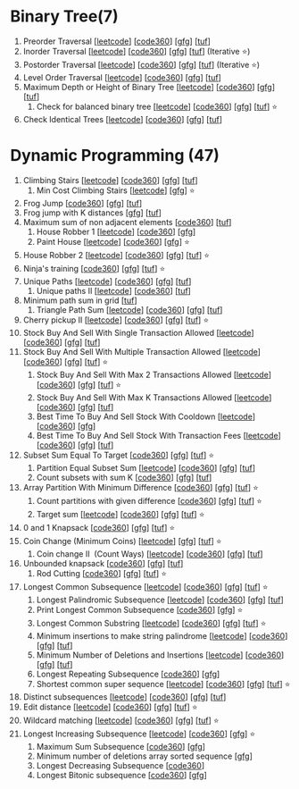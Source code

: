 # Binary Tree(7)

1. Preorder Traversal [[leetcode](https://leetcode.com/problems/binary-tree-preorder-traversal/description/)] [[code360](https://www.naukri.com/code360/problems/preorder-traversal_2035934)] [[gfg](https://www.geeksforgeeks.org/problems/postorder-traversal/1)] [[tuf](https://takeuforward.org/plus/dsa/binary-trees/theory-and-traversals/preorder-traversal)]
2. Inorder Traversal [[leetcode](https://leetcode.com/problems/binary-tree-inorder-traversal/description/)] [[code360](https://www.naukri.com/code360/problems/inorder-traversal_3839605)] [[gfg](https://www.geeksforgeeks.org/problems/inorder-traversal/1)] [[tuf](https://takeuforward.org/plus/dsa/binary-trees/theory-and-traversals/inorder-traversal)] (Iterative ⭐️)
3. Postorder Traversal [[leetcode](https://leetcode.com/problems/binary-tree-postorder-traversal/description/)] [[code360](https://www.naukri.com/code360/problems/postorder-traversal_3839614)] [[gfg](https://www.geeksforgeeks.org/problems/postorder-traversal/1)] [[tuf](https://takeuforward.org/plus/dsa/binary-trees/theory-and-traversals/postorder-traversal)] (Iterative ⭐️)
4. Level Order Traversal [[leetcode](https://leetcode.com/problems/binary-tree-level-order-traversal/description/)] [[code360](https://www.naukri.com/code360/problems/level-order-traversal_796002)] [[gfg](https://www.geeksforgeeks.org/problems/level-order-traversal/1)] [[tuf](https://takeuforward.org/plus/dsa/binary-trees/theory-and-traversals/level-order-traversal)]
5. Maximum Depth or Height of Binary Tree [[leetcode](https://leetcode.com/problems/maximum-depth-of-binary-tree/description/)] [[code360](https://www.naukri.com/code360/problems/maximum-depth-of-a-binary-tree_1090542)] [[gfg](https://www.geeksforgeeks.org/problems/height-of-binary-tree/1)] [[tuf](https://takeuforward.org/plus/dsa/binary-trees/medium-problems/maximum-depth-in-bt)]
    1. Check for balanced binary tree [[leetcode](https://leetcode.com/problems/balanced-binary-tree/description/)] [[code360](https://www.naukri.com/code360/problems/is-height-balanced-binary-tree_975497)] [[gfg](https://www.geeksforgeeks.org/problems/check-for-balanced-tree/1)] [[tuf](https://takeuforward.org/plus/dsa/binary-trees/medium-problems/check-for-balanced-binary-tree)] ⭐️
6. Check Identical Trees [[leetcode](https://leetcode.com/problems/same-tree/description/)] [[code360](https://www.naukri.com/code360/problems/identical-trees_799364)] [[gfg](https://www.geeksforgeeks.org/problems/determine-if-two-trees-are-identical/1)] [[tuf](https://takeuforward.org/plus/dsa/binary-trees/medium-problems/check-if-two-trees-are-identical-or-not)]

# Dynamic Programming (47)

1. Climbing Stairs [[leetcode](https://leetcode.com/problems/climbing-stairs/description/)] [[code360](https://www.naukri.com/code360/problems/count-ways-to-reach-nth-stairs_798650)] [[gfg](https://www.geeksforgeeks.org/problems/count-ways-to-reach-the-nth-stair-1587115620/1)] [[tuf](https://takeuforward.org/plus/data-structures-and-algorithm/dynamic-programming/1d-dp/climbing-stairs)]
    1. Min Cost Climbing Stairs [[leetcode](https://leetcode.com/problems/min-cost-climbing-stairs/description/)] [[gfg](https://www.geeksforgeeks.org/problems/min-cost-climbing-stairs/1)] ⭐️
2. Frog Jump [[code360](https://www.naukri.com/code360/problems/frog-jump_3621012)] [[gfg](https://www.geeksforgeeks.org/problems/geek-jump/1)] [[tuf](https://takeuforward.org/plus/data-structures-and-algorithm/dynamic-programming/1d-dp/frog-jump)]
3. Frog jump with K distances [[gfg](https://www.geeksforgeeks.org/problems/minimal-cost/1)] [[tuf](https://takeuforward.org/plus/data-structures-and-algorithm/dynamic-programming/1d-dp/frog-jump-with-k-distances)]
4. Maximum sum of non adjacent elements [[code360](https://www.naukri.com/code360/problems/maximum-sum-of-non-adjacent-elements_843261)] [[tuf](https://takeuforward.org/plus/data-structures-and-algorithm/dynamic-programming/1d-dp/maximum-sum-of-non-adjacent-elements)]
    1. House Robber 1 [[leetcode](https://leetcode.com/problems/house-robber/description/)] [[code360](https://www.naukri.com/code360/problems/loot-houses_630510)] [[gfg](https://www.geeksforgeeks.org/problems/maximum-money2855/0)]
    2. Paint House [[leetcode](https://leetcode.com/problems/paint-house/description/)] [[code360](https://www.naukri.com/code360/problems/paint-house_1460385)] [[gfg](https://www.geeksforgeeks.org/problems/distinct-coloring--170645/1)] ⭐️
5. House Robber 2 [[leetcode](https://leetcode.com/problems/house-robber-ii/description/)] [[code360](https://www.naukri.com/code360/problems/house-robber_839733)] [[gfg](https://www.geeksforgeeks.org/problems/house-robber-ii/1)] [[tuf](https://takeuforward.org/plus/data-structures-and-algorithm/dynamic-programming/1d-dp/house-robber)] ⭐️
6. Ninja's training [[code360](https://www.naukri.com/code360/problems/ninja-s-training_3621003)] [[gfg](https://www.geeksforgeeks.org/problems/geeks-training/0)] [[tuf](https://takeuforward.org/plus/data-structures-and-algorithm/dynamic-programming/2d-dp/ninja's-training)] ⭐️
7. Unique Paths [[leetcode](https://leetcode.com/problems/unique-paths/description/)] [[code360](https://www.naukri.com/code360/problems/total-unique-paths_1081470)] [[gfg](https://www.geeksforgeeks.org/problems/number-of-paths0926/1)] [[tuf](https://takeuforward.org/plus/data-structures-and-algorithm/dynamic-programming/dp-on-grids/grid-unique-paths)]
    1. Unique paths II [[leetcode](https://leetcode.com/problems/unique-paths-ii/description/)] [[code360](https://www.naukri.com/code360/problems/maze-obstacles_977241)] [[tuf](https://takeuforward.org/plus/data-structures-and-algorithm/dynamic-programming/dp-on-grids/unique-paths-ii)]
8. Minimum path sum in grid [[tuf](https://takeuforward.org/plus/data-structures-and-algorithm/dynamic-programming/dp-on-grids/minimum-path-sum-in-grid)]
    1. Triangle Path Sum [[leetcode](https://leetcode.com/problems/triangle/description/)] [[code360](https://www.naukri.com/code360/problems/triangle_1229398)] [[gfg](https://www.geeksforgeeks.org/problems/triangle-path-sum/1)] [[tuf](https://takeuforward.org/plus/data-structures-and-algorithm/dynamic-programming/dp-on-grids/triangle)]
9. Cherry pickup II [[leetcode](https://leetcode.com/problems/cherry-pickup-ii/description/)] [[code360](https://www.naukri.com/code360/problems/ninja-and-his-friends_3125885)] [[gfg](https://www.geeksforgeeks.org/problems/chocolates-pickup/1)] [[tuf](https://takeuforward.org/plus/data-structures-and-algorithm/dynamic-programming/dp-on-grids/cherry-pickup-ii)] ⭐️
10. Stock Buy And Sell With Single Transaction Allowed [[leetcode](https://leetcode.com/problems/best-time-to-buy-and-sell-stock/description/)] [[code360](https://www.naukri.com/code360/problems/stocks-are-profitable_893405)] [[gfg](https://www.geeksforgeeks.org/problems/buy-stock-2/1)] [[tuf](https://takeuforward.org/plus/data-structures-and-algorithm/dynamic-programming/dp-on-stocks/best-time-to-buy-and-sell-stock)]
11. Stock Buy And Sell With Multiple Transaction Allowed [[leetcode](https://leetcode.com/problems/best-time-to-buy-and-sell-stock-ii/description/)] [[code360](https://www.naukri.com/code360/problems/selling-stock_630282)] [[gfg](https://www.geeksforgeeks.org/problems/stock-buy-and-sell2615/1)] [[tuf](https://takeuforward.org/plus/data-structures-and-algorithm/dynamic-programming/dp-on-stocks/best-time-to-buy-and-sell-stock-ii)] ⭐️
    1. Stock Buy And Sell With Max 2 Transactions Allowed [[leetcode](https://leetcode.com/problems/best-time-to-buy-and-sell-stock-iii/description/)] [[code360](https://www.naukri.com/code360/problems/buy-and-sell-stock_1071012)] [[gfg](https://www.geeksforgeeks.org/problems/buy-and-sell-a-share-at-most-twice/1)] [[tuf](https://takeuforward.org/plus/data-structures-and-algorithm/dynamic-programming/dp-on-stocks/best-time-to-buy-and-sell-stock-iii)] ⭐️
    2. Stock Buy And Sell With Max K Transactions Allowed [[leetcode](https://leetcode.com/problems/best-time-to-buy-and-sell-stock-iv/description/)] [[code360](https://www.naukri.com/code360/problems/best-time-to-buy-and-sell-stock_1080698)] [[gfg](https://www.geeksforgeeks.org/problems/maximum-profit4657/1)] [[tuf](https://takeuforward.org/plus/data-structures-and-algorithm/dynamic-programming/dp-on-stocks/best-time-to-buy-and-sell-stock-iv)]
    3. Best Time To Buy And Sell Stock With Cooldown [[leetcode](https://leetcode.com/problems/best-time-to-buy-and-sell-stock-with-cooldown/description/)] [[code360](https://www.naukri.com/code360/problems/highway-billboards_3125969)] [[gfg](https://www.geeksforgeeks.org/problems/buy-stock-with-cooldown/1)]
    4. Best Time To Buy And Sell Stock With Transaction Fees [[leetcode](https://leetcode.com/problems/best-time-to-buy-and-sell-stock-with-transaction-fee/description/)] [[code360](https://www.naukri.com/code360/problems/best-time-to-buy-and-sell-stock-with-transaction-fee_3118974)] [[gfg](https://www.geeksforgeeks.org/problems/buy-stock-with-transaction-fee/1)] [[tuf](https://takeuforward.org/plus/data-structures-and-algorithm/dynamic-programming/dp-on-stocks/best-time-to-buy-and-sell-stock-with-cooldown-and-transaction-fees)]
12. Subset Sum Equal To Target [[code360](https://www.naukri.com/code360/problems/subset-sum-equal-to-k_1550954)] [[gfg](https://www.geeksforgeeks.org/problems/subset-sum-problem-1611555638/1)] [[tuf](https://takeuforward.org/plus/data-structures-and-algorithm/dynamic-programming/dp-on-subsequences/subset-sum-equals-to-target)] ⭐️
    1. Partition Equal Subset Sum [[leetcode](https://leetcode.com/problems/partition-equal-subset-sum/description/)] [[code360](https://www.naukri.com/code360/problems/partition-equal-subset-sum_892980)] [[gfg](https://www.geeksforgeeks.org/problems/subset-sum-problem2014/1)] [[tuf](https://takeuforward.org/plus/dsa/dynamic-programming/dp-on-subsequences/partition-equal-subset-sum)]
    2. Count subsets with sum K [[code360](https://www.naukri.com/code360/problems/count-subsets-with-sum-k_3952532)] [[gfg](https://www.geeksforgeeks.org/problems/perfect-sum-problem5633/1)] [[tuf](https://takeuforward.org/plus/dsa/dynamic-programming/dp-on-subsequences/count-subsets-with-sum-k)]
13. Array Partition With Minimum Difference [[code360](https://www.naukri.com/code360/problems/partition-a-set-into-two-subsets-such-that-the-difference-of-subset-sums-is-minimum_842494)] [[gfg](https://www.geeksforgeeks.org/problems/minimum-sum-partition3317/1)] [[tuf](https://takeuforward.org/plus/dsa/dynamic-programming/dp-on-subsequences/partition-a-set-into-two-subsets-with-minimum-absolute-sum-difference)] ⭐️
    1. Count partitions with given difference [[code360](https://www.naukri.com/code360/problems/partitions-with-given-difference_3751628)] [[gfg](https://www.geeksforgeeks.org/problems/partitions-with-given-difference/0)] [[tuf](https://takeuforward.org/plus/dsa/dynamic-programming/dp-on-subsequences/count-partitions-with-given-difference)] ⭐️
    2. Target sum [[leetcode](https://leetcode.com/problems/target-sum/description/)] [[code360](https://www.naukri.com/code360/problems/target-sum_4127362)] [[gfg](https://www.geeksforgeeks.org/problems/target-sum-1626326450/1)] [[tuf](https://takeuforward.org/plus/dsa/dynamic-programming/dp-on-subsequences/target-sum)] ⭐️
14. 0 and 1 Knapsack [[code360](https://www.naukri.com/code360/problems/0-1-knapsack_920542)] [[gfg](https://www.geeksforgeeks.org/problems/0-1-knapsack-problem0945/1)] [[tuf](https://takeuforward.org/plus/dsa/dynamic-programming/dp-on-subsequences/0-and-1-knapsack)] ⭐️
15. Coin Change (Minimum Coins) [[leetcode](https://leetcode.com/problems/coin-change/description/)] [[gfg](https://www.geeksforgeeks.org/problems/number-of-coins1824/1)] [[tuf](https://takeuforward.org/plus/dsa/dynamic-programming/dp-on-subsequences/minimum-coins)] ⭐️
    1. Coin change II  (Count Ways) [[leetcode](https://leetcode.com/problems/coin-change-ii/description/)] [[code360](https://www.naukri.com/code360/problems/ways-to-make-coin-change_630471)] [[gfg](https://www.geeksforgeeks.org/problems/coin-change2448/1)] [[tuf](https://takeuforward.org/plus/dsa/dynamic-programming/dp-on-subsequences/coin-change-ii)]
16. Unbounded knapsack [[code360](https://www.naukri.com/code360/problems/unbounded-knapsack_1215029)] [[gfg](https://www.geeksforgeeks.org/problems/knapsack-with-duplicate-items4201/1)] [[tuf](https://takeuforward.org/plus/dsa/dynamic-programming/dp-on-subsequences/unbounded-knapsack)]
    1. Rod Cutting [[code360](https://www.naukri.com/code360/problems/rod-cutting-problem_800284)] [[gfg](https://www.geeksforgeeks.org/problems/rod-cutting0840/1)] [[tuf](https://takeuforward.org/plus/dsa/dynamic-programming/dp-on-subsequences/rod-cutting-problem)] ⭐️
17. Longest Common Subsequence [[leetcode](https://leetcode.com/problems/longest-common-subsequence/description/)] [[code360](https://www.naukri.com/code360/problems/longest-common-subsequence_624879)] [[gfg](https://www.geeksforgeeks.org/problems/longest-common-subsequence-1587115620/1)] [[tuf](https://takeuforward.org/plus/dsa/dynamic-programming/dp-on-strings/longest-common-subsequence)] ⭐️
    1. Longest Palindromic Subsequence [[leetcode](https://leetcode.com/problems/longest-palindromic-subsequence/description/)] [[code360](https://www.naukri.com/code360/problems/longest-palindromic-subsequence_842787)] [[gfg](https://www.geeksforgeeks.org/problems/longest-palindromic-subsequence-1612327878/1)] [[tuf](https://takeuforward.org/plus/dsa/dynamic-programming/dp-on-strings/longest-palindromic-subsequence)]
    2. Print Longest Common Subsequence [[code360](https://www.naukri.com/code360/problems/print-longest-common-subsequence_8416383)] [[gfg](https://www.geeksforgeeks.org/problems/print-all-lcs-sequences3413/0)] ⭐️
    3. Longest Common Substring [[leetcode](https://leetcode.com/problems/maximum-length-of-repeated-subarray/)] [[code360](https://www.naukri.com/code360/problems/longest-common-substring_1235207)] [[gfg](https://www.geeksforgeeks.org/problems/longest-common-substring1452/1)] [[tuf](https://takeuforward.org/plus/dsa/dynamic-programming/dp-on-strings/longest-common-substring)] ⭐️
    4. Minimum insertions to make string palindrome [[leetcode](https://leetcode.com/problems/minimum-insertion-steps-to-make-a-string-palindrome/description/)] [[code360](https://www.naukri.com/code360/problems/minimum-insertions-to-make-palindrome_985293)] [[gfg](https://www.geeksforgeeks.org/problems/form-a-palindrome2544/1)] [[tuf](https://takeuforward.org/plus/dsa/dynamic-programming/dp-on-strings/minimum-insertions-to-make-string-palindrome)]
    5. Minimum Number of Deletions and Insertions [[leetcode](https://leetcode.com/problems/delete-operation-for-two-strings/description/)] [[code360](https://www.naukri.com/code360/problems/minimum-number-of-deletions-and-insertions_4244510)] [[gfg](https://www.geeksforgeeks.org/problems/minimum-number-of-deletions-and-insertions0209/1)] [[tuf](https://takeuforward.org/plus/dsa/dynamic-programming/dp-on-strings/minimum-insertions-or-deletions-to-convert-string-a-to-b)]
    6. Longest Repeating Subsequence [[code360](https://www.naukri.com/code360/problems/longest-repeating-subsequence_1118110)] [[gfg](https://www.geeksforgeeks.org/problems/longest-repeating-subsequence2004/1)]
    7. Shortest common super sequence [[leetcode](https://leetcode.com/problems/shortest-common-supersequence/)] [[code360](https://www.naukri.com/code360/problems/shortest-supersequence_4244493)] [[gfg](https://www.geeksforgeeks.org/problems/shortest-common-supersequence0322/1)] [[tuf](https://takeuforward.org/plus/dsa/dynamic-programming/dp-on-strings/shortest-common-supersequence)] ⭐️
18. Distinct subsequences [[leetcode](https://leetcode.com/problems/distinct-subsequences/description/)] [[code360](https://www.naukri.com/code360/problems/distinct-subsequences_981277)] [[gfg](https://www.geeksforgeeks.org/problems/number-of-distinct-subsequences0909/1)] [[tuf](https://takeuforward.org/plus/dsa/dynamic-programming/dp-on-strings/distinct-subsequences)]
19. Edit distance [[leetcode](https://leetcode.com/problems/edit-distance/description/)] [[code360](https://www.naukri.com/code360/problems/edit-distance_630420)] [[gfg](https://www.geeksforgeeks.org/problems/edit-distance3702/1)] [[tuf](https://takeuforward.org/plus/dsa/dynamic-programming/dp-on-strings/edit-distance)] ⭐️
20. Wildcard matching [[leetcode](https://leetcode.com/problems/wildcard-matching/description/)] [[code360](https://www.naukri.com/code360/problems/wildcard-pattern-matching_701650)] [[gfg](https://www.geeksforgeeks.org/problems/wildcard-pattern-matching/1)] [[tuf](https://takeuforward.org/plus/dsa/dynamic-programming/dp-on-strings/wildcard-matching)] ⭐️
21. Longest Increasing Subsequence [[leetcode](https://leetcode.com/problems/longest-increasing-subsequence/description/)] [[code360](https://www.naukri.com/code360/problems/longest-increasing-subsequence_630459)] [[gfg](https://www.geeksforgeeks.org/problems/longest-increasing-subsequence-1587115620/1)] ⭐️
    1. Maximum Sum Subsequence [[code360](https://www.naukri.com/code360/problems/maximum-sum-subsequence_1230547)] [[gfg](https://www.geeksforgeeks.org/problems/maximum-sum-increasing-subsequence4749/1)]
    2. Minimum number of deletions array sorted sequence [[gfg](https://www.geeksforgeeks.org/problems/minimum-number-of-deletions-to-make-a-sorted-sequence3248/0)]
    3. Longest Decreasing Subsequence [[code360](https://www.naukri.com/code360/problems/longest-decreasing-subsequence_800300)]
    4. Longest Bitonic subsequence [[code360](https://www.naukri.com/code360/problems/longest-bitonic-sequence_1062688)] [[gfg](https://www.geeksforgeeks.org/problems/longest-bitonic-subsequence0824/1)]
